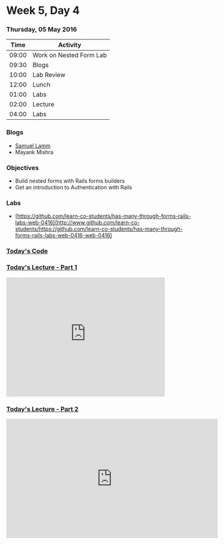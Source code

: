 # Week 5, Day 4

### Thursday, 05 May 2016

| Time | Activity |
| --- | --- |
| 09:00 | Work on Nested Form Lab |
| 09:30 | Blogs |
| 10:00 | Lab Review |
| 12:00 | Lunch |
| 01:00 | Labs |
| 02:00 | Lecture |
| 04:00 | Labs |

### Blogs

- [Samuel Lamm](http://www.selfdotcode.tumblr.com/)
- Mayank Mishra

### Objectives

- Build nested forms with Rails forms builders 
- Get an introduction to Authentication with Rails 

### Labs

- [https://github.com/learn-co-students/has-many-through-forms-rails-labs-web-0416](http://www.github.com/learn-co-students/https://github.com/learn-co-students/has-many-through-forms-rails-labs-web-0416-web-0416)


### [Today's Code](https://github.com/StevenNunez/has-many-through-forms-rails-labs-web-0416)

### [Today's Lecture - Part 1](https://www.youtube.com/watch?v=Etc-IsokyI8&feature=youtu.be) 

<iframe width="420" height="315" src="https://www.youtube.com/embed/Etc-IsokyI8" frameborder="0" allowfullscreen></iframe>

### [Today's Lecture - Part 2](https://www.youtube.com/watch?v=Q14udTLt5YE&feature=youtu.be)

<iframe width="560" height="315" src="https://www.youtube.com/embed/Q14udTLt5YE" frameborder="0" allowfullscreen></iframe>
